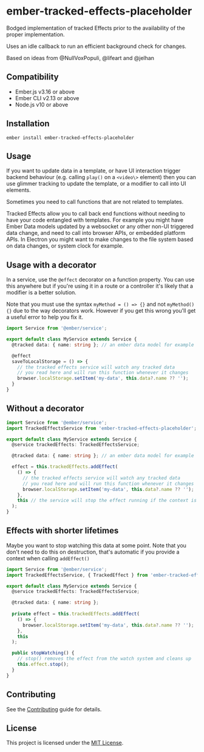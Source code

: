 ember-tracked-effects-placeholder
==============================================================================

Bodged implementation of tracked Effects prior to the availability
of the proper implementation.

Uses an idle callback to run an efficient background check for changes.

Based on ideas from @NullVoxPopuli, @lifeart and @jelhan

Compatibility
------------------------------------------------------------------------------

* Ember.js v3.16 or above
* Ember CLI v2.13 or above
* Node.js v10 or above


Installation
------------------------------------------------------------------------------

```
ember install ember-tracked-effects-placeholder
```


Usage
------------------------------------------------------------------------------

If you want to update data in a template, or have UI interaction trigger backend
behaviour (e.g. calling `play()` on a `<video\>` element) then you can use glimmer
tracking to update the template, or a modifier to call into UI elements.

Sometimes you need to call functions that are not related to templates.

Tracked Effects allow you to call back end functions without needing to have
your code entangled with templates. For example you might have Ember Data
models updated by a websocket or any other non-UI triggered data change, and
need to call into browser APIs, or embedded platform APIs. In Electron you
might want to make changes to the file system based on data changes, or 
system clock for example. 

## Usage with a decorator

In a service, use the `@effect` decorator on a function property. 
You can use this anywhere but if you're using it in a route or a 
controller it's likely that a modifier is a better solution.

Note that you must use the syntax `myMethod = () => {}` and 
not `myMethod() {}` due to the way decorators work. However
if you get this wrong you'll get a useful error to help you
fix it.

```ts
import Service from '@ember/service';

export default class MyService extends Service {
  @tracked data: { name: string }; // an ember data model for example

  @effect
  saveToLocalStorage = () => {
    // the tracked effects service will watch any tracked data
    // you read here and will run this function whenever it changes
    browser.localStorage.setItem('my-data', this.data?.name ?? '');
  }
}
```

## Without a decorator
```ts
import Service from '@ember/service';
import TrackedEffectsService from 'ember-tracked-effects-placeholder';

export default class MyService extends Service {
  @service trackedEffects: TrackedEffectsService;

  @tracked data: { name: string }; // an ember data model for example

  effect = this.trackedEffects.addEffect(
    () => { 
      // the tracked effects service will watch any tracked data
      // you read here and will run this function whenever it changes
      browser.localStorage.setItem('my-data', this.data?.name ?? '');
    },
    this // the service will stop the effect running if the context is destroyed
  );
}
```

## Effects with shorter lifetimes

Maybe you want to stop watching this data at some point.
Note that you don't need to do this on destruction, that's automatic
if you provide a context when calling `addEffect()`

```ts
import Service from '@ember/service';
import TrackedEffectsService, { TrackedEffect } from 'ember-tracked-effects-placeholder';

export default class MyService extends Service {
  @service trackedEffects: TrackedEffectsService;

  @tracked data: { name: string }; 
  
  private effect = this.trackedEffects.addEffect(
    () => { 
      browser.localStorage.setItem('my-data', this.data?.name ?? '');
    },
    this
  );

  public stopWatching() {
    // stop() removes the effect from the watch system and cleans up
    this.effect.stop();
  }
}
```


Contributing
------------------------------------------------------------------------------

See the [Contributing](CONTRIBUTING.md) guide for details.


License
------------------------------------------------------------------------------

This project is licensed under the [MIT License](LICENSE.md).
